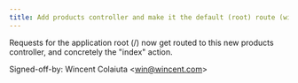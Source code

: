 ```yaml
---
title: Add products controller and make it the default (root) route (wincent.com, e1580bd)
---
```


Requests for the application root (/) now get routed to this new products controller, and concretely the "index" action.

Signed-off-by: Wincent Colaiuta &lt;win@wincent.com&gt;
